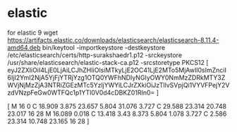 # elastic
for elastic 9
wget https://artifacts.elastic.co/downloads/elasticsearch/elasticsearch-8.11.4-amd64.deb
bin/keytool -importkeystore -destkeystore /etc/elasticsearch/certs/http-surakshaedr1.p12 -srckeystore /usr/share/elasticsearch/elastic-stack-ca.p12 -srcstoretype PKCS12
 [ eyJ2ZXIiOiI4LjE0LjAiLCJhZHIiOlsiMTkyLjE2OC41LjE2MTo5MjAwIl0sImZnciI6IjI2YmI2NjA5YjFjYTRjYzg1OTQ0YWFhNDIyNGIyOWY0NmMzZDRkMTY3ZWVjNjMzZjA3NTRiZGEzMTc5YzljYWYiLCJrZXkiOiJzTllvSVpjQi1VYVFPejY2VzdVNzpFeGw0WTFQc1p1YTl0V0d4cDBKZ01RIn0=
 ]

[
M 16 0 C 18.909 3.875 23.657 5.804 31.076 3.727 C 29.588 23.314 20.748 23.017 16 28 M 16.089 0.018 C 13.418 3.43 8.373 5.804 1.078 3.727 C 2.586 23.314 10.748 23.165 16 28
]

